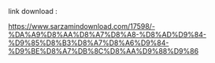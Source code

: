 link download :

https://www.sarzamindownload.com/17598/-%DA%A9%D8%AA%D8%A7%D8%A8-%D8%AD%D9%84-%D9%85%D8%B3%D8%A7%D8%A6%D9%84-%D9%BE%D8%A7%DB%8C%D8%AA%D9%88%D9%86
